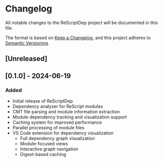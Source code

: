 # Changelog

All notable changes to the ReScriptDep project will be documented in this file.

The format is based on [Keep a Changelog](https://keepachangelog.com/en/1.0.0/),
and this project adheres to [Semantic Versioning](https://semver.org/spec/v2.0.0.html).

## [Unreleased]

## [0.1.0] - 2024-06-19

### Added
- Initial release of ReScriptDep
- Dependency analyzer for ReScript modules
- CMT file parsing and module information extraction
- Module dependency tracking and visualization support
- Caching system for improved performance
- Parallel processing of module files
- VS Code extension for dependency visualization
  - Full dependency graph visualization
  - Module-focused views
  - Interactive graph navigation
  - Digest-based caching 